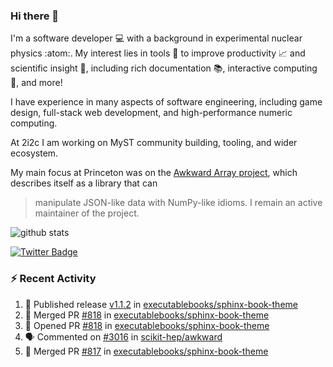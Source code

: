 ### Hi there 👋 

I'm a software developer 💻 with a background in experimental nuclear physics :atom:. My interest lies in tools :wrench: to improve productivity :chart_with_upwards_trend: and scientific insight :telescope:, including rich documentation 📚, interactive computing 🧮, and more! 

I have experience in many aspects of software engineering, including game design, full-stack web development, and high-performance numeric computing. 

At 2i2c I am working on MyST community building, tooling, and wider ecosystem. 

My main focus at Princeton was on the [Awkward Array project](awkward-array.org/), which describes itself as a library that can 
> manipulate JSON-like data with NumPy-like idioms. I remain an active maintainer of the project. 

![github stats](https://github-readme-stats.vercel.app/api?username=agoose77&show_icons=true&hide_rank=true&hide_title=true&bg_color=30,e76445,904e95&text_color=efe3ec&icon_color=efe3ec)
<!--
**agoose77/agoose77** is a ✨ _special_ ✨ repository because its `README.md` (this file) appears on your GitHub profile.

Here are some ideas to get you started:

- 🔭 I’m currently working on ...
- 🌱 I’m currently learning ...
- 👯 I’m looking to collaborate on ...
- 🤔 I’m looking for help with ...
- 💬 Ask me about ...
- 📫 How to reach me: ...
- 😄 Pronouns: ...
- ⚡ Fun fact: ...
-->

[![Twitter Badge](https://img.shields.io/twitter/follow/agoose77?style=flat-square&logo=Twitter&logoColor=white&color=cornflowerblue)](https://twitter.com/agoose77)

### :zap: Recent Activity

<!--START_SECTION:activity-->
1. 🚀 Published release [v1.1.2](https://github.com/executablebooks/sphinx-book-theme/releases/tag/v1.1.2) in [executablebooks/sphinx-book-theme](https://github.com/executablebooks/sphinx-book-theme)
2. 🎉 Merged PR [#818](https://github.com/executablebooks/sphinx-book-theme/pull/818) in [executablebooks/sphinx-book-theme](https://github.com/executablebooks/sphinx-book-theme)
3. 💪 Opened PR [#818](https://github.com/executablebooks/sphinx-book-theme/pull/818) in [executablebooks/sphinx-book-theme](https://github.com/executablebooks/sphinx-book-theme)
4. 🗣 Commented on [#3016](https://github.com/scikit-hep/awkward/pull/3016#issuecomment-1942451087) in [scikit-hep/awkward](https://github.com/scikit-hep/awkward)
5. 🎉 Merged PR [#817](https://github.com/executablebooks/sphinx-book-theme/pull/817) in [executablebooks/sphinx-book-theme](https://github.com/executablebooks/sphinx-book-theme)
<!--END_SECTION:activity-->
